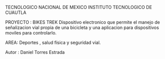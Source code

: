 TECNOLOGICO NACIONAL DE MEXICO
INSTITUTO TECNOLOGICO DE CUAUTLA

PROYECTO : BIKES TREK
Dispositivo electronico que permite el manejo de señalizacion vial propia de una bicicleta y una aplicacion para dispositivos moviles para controlarlo.

AREA: Deportes , salud física y seguridad vial.

Autor : Daniel Torres Estrada  
